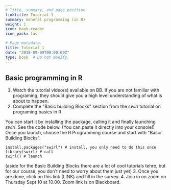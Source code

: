 ```yaml
---
# Title, summary, and page position.
linktitle: Tutorial 1
summary: General programming (in R)
weight: 1
icon: book-reader
icon_pack: fas

# Page metadata.
title: Tutorial 1
date: "2018-09-09T00:00:00Z"
type: book  # Do not modify.
---
```


## Basic programming in R
1. Watch the tutorial video(s) available on BB. If you are not familiar with programing, they should give you a high level understanding of what is about to happen. 
2. Complete the "Basic building Blocks" section from the _swirl_ tutorial on programing basics in R. 

You can start it by installing the package, calling it and finally launching _swirl_. See the code below. (You can paste it directly into your console!) Once you launch, choose the R Programming course and start with "Basic Building Blocks".
```
install.packages("swirl") # install, you only need to do this once
library(swirl) # call
swirl() # launch
```
(aside for the Basic Building Blocks there are a lot of cool tutorials tehre, but for our course, you don't need to worry about them just yet)
3. Once you are done, click on this link (LINK) and fill in the survey. 
4. Join in on zoom on Thursday Sept 10 at 10.00. Zoom link is on Blackboard. 

